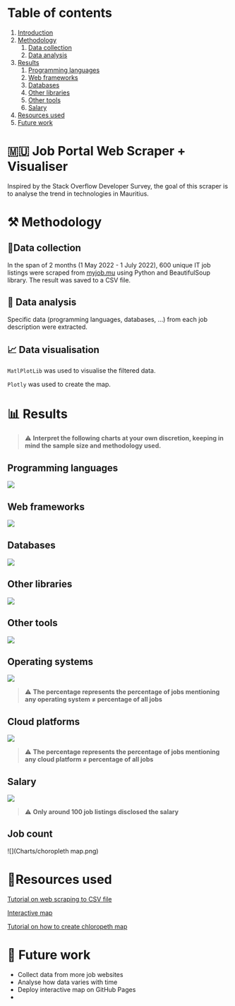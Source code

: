 # Table of contents #
1. [Introduction](#intro)
2. [Methodology](#Methodology)
   1. [Data collection](#collection)
   2. [Data analysis](#analysis)
3. [Results](#results)
   1. [Programming languages](#prog)
   2. [Web frameworks](#web)
   3. [Databases](#databases)
   4. [Other libraries](#libraries)
   5. [Other tools](#tools)
   6. [Salary](#salary)
5. [Resources used](#resources)
6. [Future work](#future) 

# 🇲🇺 Job Portal Web Scraper + Visualiser  <a name="intro"></a> #

Inspired by the Stack Overflow Developer Survey, the goal of this scraper is to analyse the trend in technologies in Mauritius.

#  ⚒️ Methodology  <a name="Methodology"></a> #

## 📝Data collection  <a name="collection"></a> ##
In the span of $2$ months (1 May 2022 - 1 July 2022), $600$ unique IT job listings were scraped from [myjob.mu](https://www.myjob.mu/) using Python and BeautifulSoup library. The result was saved to a CSV file.

## 🔎 Data analysis <a name="analysis"></a> ##
Specific data (programming languages, databases, ...) from each job description were extracted.

## 📈 Data visualisation ##
`MatlPlotLib` was used to visualise the filtered data.

`Plotly` was used to create the map.


# 📊 Results <a name="results"></a> #
> ⚠️ **Interpret the following charts at your own discretion, keeping in mind the sample size and methodology used.**
> 

## Programming languages <a name="prog"></a> ## 
![](Charts/LanguageChart.png)

## Web frameworks <a name="web"></a> ## 
![](Charts/WebChart.png)

## Databases <a name="databases"></a> ##
![](Charts/DatabaseChart.png)

## Other libraries <a name="libraries"></a> ##
![](Charts/LibrariesChart.png)
## Other tools <a name="tools"></a> ##
![](Charts/ToolsChart.png)

## Operating systems <a name=""></a> ##
![](Charts/OSChart.png)
> ⚠️ **The percentage represents the percentage of jobs mentioning any operating system $\ne$ percentage of all jobs**

## Cloud platforms <a name=""></a> ##
![](Charts/CloudChart.png)
> ⚠️ **The percentage represents the percentage of jobs mentioning any cloud platform $\ne$ percentage of all jobs**

## Salary <a name="salary"></a> ##
![](Charts/SalaryChart.png)
> ⚠️ **Only around 100 job listings disclosed the salary**

## Job count  ##
![](Charts/choropleth map.png)

# 🌠Resources used  <a name="resources"></a> #

[Tutorial on web scraping to CSV file](https://www.youtube.com/watch?v=RvCBzhhydNk&ab_channel=Pythonology)

[Interactive map](https://towardsdatascience.com/a-complete-guide-to-an-interactive-geographical-map-using-python-f4c5197e23e0) 

[Tutorial on how to create chloropeth map](https://www.youtube.com/watch?v=aJmaw3QKMvk&ab_channel=IndianPythonista)

# 🔮 Future work <a name="future"></a> # 
- Collect data from more job websites
- Analyse how data varies with time
- Deploy interactive map on GitHub Pages
- 
